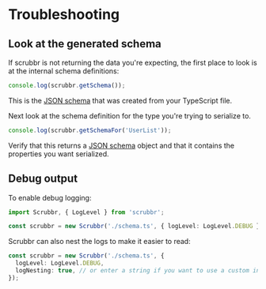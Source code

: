 # Troubleshooting

## Look at the generated schema

If scrubbr is not returning the data you're expecting, the first place to look is at the internal schema definitions:

```typescript
console.log(scrubbr.getSchema());
```
This is the [JSON schema](https://json-schema.org/understanding-json-schema/) that was created from your TypeScript file.

Next look at the schema definition for the type you're trying to serialize to.

```typescript
console.log(scrubbr.getSchemaFor('UserList'));
```

Verify that this returns a [JSON schema](https://json-schema.org/understanding-json-schema/) object and that it contains the properties you want serialized.

## Debug output

To enable debug logging:

```typescript
import Scrubbr, { LogLevel } from 'scrubbr';

const scrubbr = new Scrubbr('./schema.ts', { logLevel: LogLevel.DEBUG });
```

Scrubbr can also nest the logs to make it easier to read:

```typescript
const scrubbr = new Scrubbr('./schema.ts', {
  logLevel: LogLevel.DEBUG,
  logNesting: true, // or enter a string if you want to use a custom indention
});
```

